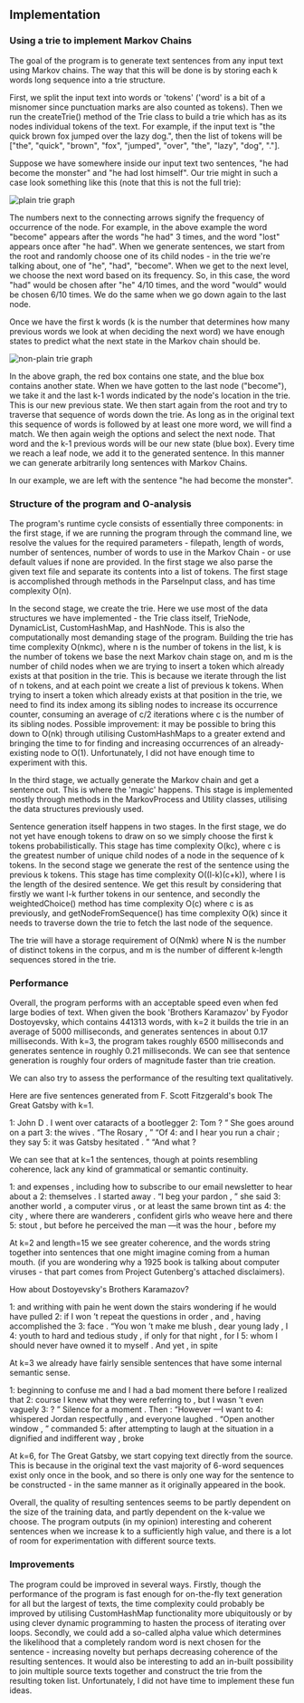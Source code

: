 ## Implementation ##

### Using a trie to implement Markov Chains ###

The goal of the program is to generate text sentences from any input text using Markov chains. The way that this will be done is by storing each k words long sequence into a trie structure. 

First, we split the input text into words or 'tokens' ('word' is a bit of a misnomer since punctuation marks are also counted as tokens). Then we run the createTrie() method of the Trie class to build a
trie which has as its nodes individual tokens of the text. For example, if the input text is "the quick brown fox jumped over the lazy dog.", then the list of tokens will be
["the", "quick", "brown", "fox", "jumped", "over", "the", "lazy", "dog", "."]. 

Suppose we have somewhere inside our input text two sentences, "he had become the monster" and  "he had lost himself". Our trie might in such a case look something like this (note that this is not the full trie):

![plain trie graph](https://i.imgur.com/Knm9D99.png)


The numbers next to the connecting arrows signify the frequency of occurrence of the node. For example, in the above example the word "become" appears after the words "he had" 3 times, and the word "lost"
appears once after "he had". When we generate sentences, we start from the root and randomly choose one of its child nodes - in the trie we're talking about, one of "he", "had", "become". 
When we get to the next level, we choose the next word based on its frequency. So, in this case, the word "had" would be chosen after "he" 4/10 times, and the word "would" would be chosen 6/10 times. We do the same when we go down again to the last node.

Once we have the first k words (k is the number that determines how many previous words we look at when deciding the next word) we have enough states to predict what the next state in the Markov chain should be.


![non-plain trie graph](https://i.imgur.com/PfjqOuW.png)

In the above graph, the red box contains one state, and the blue box contains another state. When we have gotten to the last node ("become"), we take it and the last k-1 words indicated by the node's location in the trie. This is our new previous state.
We then start again from the root and try to traverse that sequence of words down the trie. As long as in the original text this sequence of words is followed by at least one more word, we will find a match. We then again weigh the options and select the next node.
That word and the k-1 previous words will be our new state (blue box). Every time we reach a leaf node, we add it to the generated sentence. In this manner we can generate arbitrarily long sentences with Markov Chains.

In our example, we are left with the sentence "he had become the monster". 

### Structure of the program and O-analysis ###

The program's runtime cycle consists of essentially three components: in the first stage, if we are running the program through the command line, we resolve the values for the required parameters - filepath, length of words, number of sentences, number of words to use in the Markov Chain - or use default values if none are provided. In the first stage we also parse the given text file and separate its contents into a list of tokens. The first stage is accomplished through methods in the ParseInput class, and has time complexity O(n).

In the second stage, we create the trie. Here we use most of the data structures we have implemented - the Trie class itself, TrieNode, DynamicList, CustomHashMap, and HashNode. This is also the computationally most demanding stage of the program. Building the trie has time complexity O(nkmc), where n is the number of tokens in the list, k is the number of tokens we base the next Markov chain stage on, and m is the number of child nodes when we are trying to insert a token which already exists at that position in the trie. This is because we iterate through the list of n tokens, and at each point we create a list of previous k tokens. When trying to insert a token which already exists at that position in the trie, we need to find its index among its sibling nodes to increase its occurrence counter, consuming an average of c/2 iterations where c is the number of its sibling nodes. Possible improvement: it may be possible to bring this down to O(nk) through utilising CustomHashMaps to a greater extend and bringing the time to for finding and increasing occurrences of an already-existing node to O(1). Unfortunately, I did not have enough time to experiment with this.

In the third stage, we actually generate the Markov chain and get a sentence out. This is where the 'magic' happens. This stage is implemented mostly through methods in the MarkovProcess and Utility classes, utilising the data structures previously used. 

Sentence generation itself happens in two stages. In the first stage, we do not yet have enough tokens to draw on so we simply choose the first k tokens probabilistically. This stage has time complexity O(kc), where c is the greatest number of unique child nodes of a node in the sequence of k tokens. In the second stage we generate the rest of the sentence using the previous k tokens. This stage has time complexity O((l-k)(c+k)), where l is the length of the desired sentence. We get this result by considering that firstly we want l-k further tokens in our sentence, and secondly the weightedChoice() method has time complexity O(c) where c is as previously, and getNodeFromSequence() has time complexity O(k) since it needs to traverse down the trie to fetch the last node of the sequence. 

The trie will have a storage requirement of O(Nmk) where N is the number of distinct tokens in the corpus, and m is the number of different k-length sequences stored in the trie.


### Performance ###

Overall, the program performs with an acceptable speed even when fed large bodies of text. When given the book 'Brothers Karamazov' by Fyodor Dostoyevsky, which contains 441313 words, with k=2 it builds the trie in an average of 5000 milliseconds, and generates sentences in about 0.17 milliseconds. With k=3, the program takes roughly 6500 milliseconds and generates sentence in roughly 0.21 milliseconds. We can see that sentence generation is roughly four orders of magnitude faster than trie creation. 

We can also try to assess the performance of the resulting text qualitatively. 

Here are five sentences generated from F. Scott Fitzgerald's book The Great Gatsby with k=1. 

1:   John D . I went over cataracts of a bootlegger 
2:   Tom ? ”  She goes around on a part 
3:   the wives .  “The Rosary , ”  “Of 
4:   and I hear you run a chair ; they say 
5:   it was Gatsby hesitated . ”  “And what ? 

We can see that at k=1 the sentences, though at points resembling coherence, lack any kind of grammatical or semantic continuity. 

1:   and expenses , including how to subscribe to our email newsletter to hear about a 
2:   themselves . I started away .  “I beg your pardon , ” she said 
3:   another world , a computer virus , or at least the same brown tint as 
4:   the city , where there are wanderers , confident girls who weave here and there 
5:   stout , but before he perceived the man —it was the hour , before my 

At k=2 and length=15 we see greater coherence, and the words string together into sentences that one might imagine coming from a human mouth. (if you are wondering why a 1925 book is talking about computer viruses - that part comes from Project Gutenberg's attached disclaimers). 

How about Dostoyevsky's Brothers Karamazov?

1:   and writhing with pain he went down the stairs wondering if he would have pulled 
2:   if I won ’t repeat the questions in order , and , having accomplished the 
3:   face .  “You won ’t make me blush , dear young lady , I 
4:   youth to hard and tedious study , if only for that night , for I 
5:   whom I should never have owned it to myself . And yet , in spite 

At k=3 we already have fairly sensible sentences that have some internal semantic sense. 

1:   beginning to confuse me and I had a bad moment there before I realized that 
2:   course I knew what they were referring to , but I wasn ’t even vaguely 
3:   ? ”  Silence for a moment . Then :  “However —I want to 
4:   whispered Jordan respectfully , and everyone laughed .  “Open another window , ” commanded 
5:   after attempting to laugh at the situation in a dignified and indifferent way , broke 

At k=6, for The Great Gatsby, we start copying text directly from the source. This is because in the original text the vast majority of 6-word sequences exist only once in the book, and so there is only one way for the sentence to be constructed - in the same manner as it originally appeared in the book.

Overall, the quality of resulting sentences seems to be partly dependent on the size of the training data, and partly dependent on the k-value we choose. The program outputs (in my opinion) interesting and coherent sentences when we increase k to a sufficiently high value, and there is a lot of room for experimentation with different source texts.

### Improvements ###

The program could be improved in several ways. Firstly, though the performance of the program is fast enough for on-the-fly text generation for all but the largest of texts, the time complexity could probably be improved by utilising CustomHashMap functionality more ubiquitously or by using clever dynamic programming to hasten the process of iterating over loops. Secondly, we could add a so-called alpha value which determines the likelihood that a completely random word is next chosen for the sentence - increasing novelty but perhaps decreasing coherence of the resulting sentences. It would also be interesting to add an in-built possibility to join multiple source texts together and construct the trie from the resulting token list. Unfortunately, I did not have time to implement these fun ideas.
